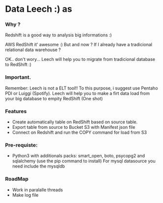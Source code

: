 # Data Leech :) as

### Why ?

Redshift is a good way to analysis big informations :)

AWS RedShift it' awesome :) But and now ? If I already have a tradicional relational data warehouse ?

OK.. don't wory... Leech  will help you to migrate from tradicional database to RedShift :)

### Important.
Remember: Leech is not a ELT tool!! To this purpose, i suggest use Pentaho PDI or Luiggi (Spotify).
Leech will help you to make a firt data load from your big database to empity RedShift (One shot)

### Features
- Create automatically table on RedShift based on source table.
- Export table from source to Bucket S3 with Manifest json file
- Connect on Redshift and run the COPY command for load from S3


### Pre-requiste:
- Python3  with additionals packs: smart_open, boto, psycopg2 and sqlalchemy (use the pip command to install)
For mysql datasource you need include the mysqldb

### RoadMap
- Work in paralalle threads
- Make log file